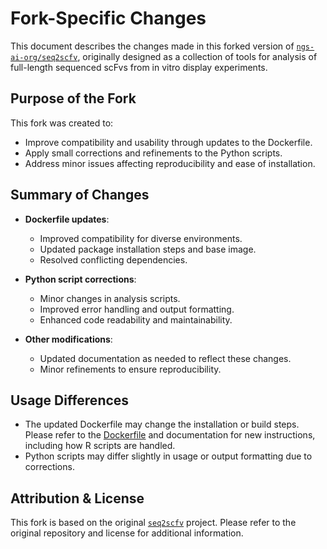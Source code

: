# Fork-Specific Changes

This document describes the changes made in this forked version of [`ngs-ai-org/seq2scfv`](https://github.com/ngs-ai-org/seq2scfv), originally designed as a collection of tools for analysis of full-length sequenced scFvs from in vitro display experiments.

## Purpose of the Fork

This fork was created to:
- Improve compatibility and usability through updates to the Dockerfile.
- Apply small corrections and refinements to the Python scripts.
- Address minor issues affecting reproducibility and ease of installation.

## Summary of Changes

- **Dockerfile updates**:
  - Improved compatibility for diverse environments.
  - Updated package installation steps and base image.
  - Resolved conflicting dependencies.

- **Python script corrections**:
  - Minor changes in analysis scripts.
  - Improved error handling and output formatting.
  - Enhanced code readability and maintainability.

- **Other modifications**:
  - Updated documentation as needed to reflect these changes.
  - Minor refinements to ensure reproducibility.

## Usage Differences

- The updated Dockerfile may change the installation or build steps. Please refer to the [Dockerfile](./Dockerfile) and documentation for new instructions, including how R scripts are handled.
- Python scripts may differ slightly in usage or output formatting due to corrections.

## Attribution & License

This fork is based on the original [`seq2scfv`](https://github.com/ngs-ai-org/seq2scfv) project. Please refer to the original repository and license for additional information.
